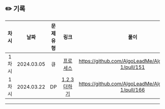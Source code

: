 ## ✏️ 기록

| 차시  |    날짜    | 문제유형 |                                    링크                                     |                        풀이                         |
| :---: | :--------: | :------: | :-------------------------------------------------------------------------: | :-------------------------------------------------: |
| 1차시 | 2024.03.05 |    큐    | [프로세스](https://school.programmers.co.kr/learn/courses/30/lessons/42587) | https://github.com/AlgoLeadMe/AlgoLeadMe-1/pull/151 |
| 1차시 | 2024.03.22 |    DP    |            [1,2,3 더하기](https://www.acmicpc.net/problem/9095)             | https://github.com/AlgoLeadMe/AlgoLeadMe-1/pull/166 |

---
